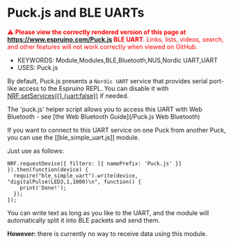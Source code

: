<!--- Copyright (c) 2016 Gordon Williams, Pur3 Ltd. See the file LICENSE for copying permission. -->
Puck.js and BLE UARTs
======================

<span style="color:red">:warning: **Please view the correctly rendered version of this page at https://www.espruino.com/Puck.js BLE UART**. Links, lists, videos, search, and other features will not work correctly when viewed on GitHub.</span>

* KEYWORDS: Module,Modules,BLE,Bluetooth,NUS,Nordic UART,UART
* USES: Puck.js

By default, Puck.js presents a `Nordic UART` service that provides
serial port-like access to the Espruino REPL. You can disable it with
[NRF.setServices({},{uart:false})](/Reference#l_NRF_setServices) if needed.

The 'puck.js' helper script allows you to access this UART with
Web Bluetooth - see [the Web Bluetooth Guide](/Puck.js Web Bluetooth)

If you want to connect to this UART service on one Puck from another Puck,
you can use the [[ble_simple_uart.js]] module.

Just use as follows:

```
NRF.requestDevice({ filters: [{ namePrefix: 'Puck.js' }] }).then(function(device) {
  require("ble_simple_uart").write(device, "digitalPulse(LED3,1,1000)\n", function() {
    print('Done!');
  });
});
```

You can write text as long as you like to the UART, and the module will automatically
split it into BLE packets and send them.

**However:** there is currently no way to receive data using this module.
